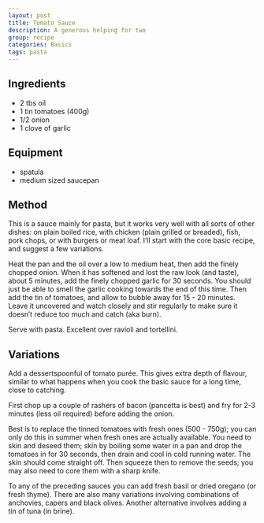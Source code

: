 ```yaml
---
layout: post
title: Tomato Sauce
description: A generous helping for two
group: recipe
categories: Basics
tags: pasta
---
```


## Ingredients

- 2 tbs oil
- 1 tin tomatoes (400g)
- 1/2 onion
- 1 clove of garlic

## Equipment

- spatula
- medium sized saucepan

## Method

This is a sauce mainly for pasta, but it works very well with all sorts of other dishes: on plain boiled rice, with chicken (plain grilled or breaded), fish, pork chops, or with burgers or meat loaf.  I’ll start with the core basic recipe, and suggest a few variations.

Heat the pan and the oil over a low to medium heat, then add the finely chopped onion.  When it has softened and lost the raw look (and taste), about 5 minutes, add the finely chopped garlic for 30 seconds.  You should just be able to smell the garlic cooking towards the end of this time.  Then add the tin of tomatoes, and allow to bubble away for 15 - 20 minutes.  Leave it uncovered and watch closely and stir regularly to make sure it doesn’t reduce too much and catch (aka burn).

Serve with pasta.  Excellent over ravioli and tortellini.

## Variations

Add a dessertspoonful of tomato purée.  This gives extra depth of flavour, similar to what happens when you cook the basic sauce for a long time, close to catching.

First chop up a couple of rashers of bacon (pancetta is best) and fry for 2-3 minutes (less oil required) before adding the onion.

Best is to replace the tinned tomatoes with fresh ones (500 - 750g); you can only do this in summer when fresh ones are actually available.  You need to skin and deseed them; skin by boiling some water in a  pan and drop the tomatoes in for 30 seconds, then drain and cool in cold running water.  The skin should come straight off.  Then squeeze then to remove the seeds; you may also need to core them with a sharp knife.

To any of the preceding sauces you can add fresh basil or dried oregano (or fresh thyme). There are also many variations involving combinations of anchovies, capers and black olives.  Another alternative involves adding a tin of tuna (in brine).
